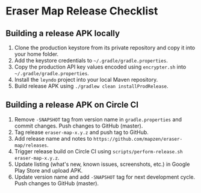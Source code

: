 Eraser Map Release Checklist
============================

## Building a release APK locally

1. Clone the production keystore from its private repository and copy it into your home folder.
2. Add the keystore credentials to `~/.gradle/gradle.properties`.
3. Copy the production API key values encoded using `encrypter.sh` into `~/.gradle/gradle.properties`.
4. Install the `leyndo` project into your local Maven repository.
5. Build release APK using `./gradlew clean installProdRelease`.

## Building a release APK on Circle CI

1. Remove `-SNAPSHOT` tag from version name in `gradle.properties` and commit changes. Push changes to GitHub (master).
2. Tag release `eraser-map-x.y.z` and push tag to GitHub.
3. Add release name and notes to `https://github.com/mapzen/eraser-map/releases`.
4. Trigger release build on Circle CI using `scripts/perform-release.sh eraser-map-x.y.z`.
5. Update listing (what's new, known issues, screenshots, etc.) in Google Play Store and upload APK.
6. Update version name and add `-SNAPSHOT` tag for next development cycle. Push changes to GitHub (master).
